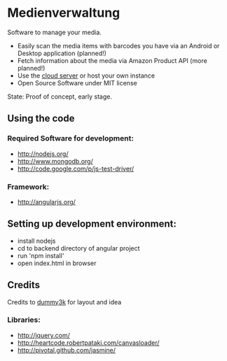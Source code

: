 Medienverwaltung
================

Software to manage your media.
 - Easily scan the media items with barcodes you have via an Android or Desktop application (planned!)
 - Fetch information about the media via Amazon Product API (more planned!)
 - Use the [cloud server](http://www.medienverwaltung.net) or host your own instance
 - Open Source Software under MIT license

State: Proof of concept, early stage.

Using the code
--------------

### Required Software for development:
* http://nodejs.org/
* http://www.mongodb.org/
* http://code.google.com/p/js-test-driver/

### Framework:
* http://angularjs.org/

Setting up development environment:
-----------------------------------

* install nodejs
* cd to backend directory of angular project
* run 'npm install'
* open index.html in browser

Credits
-------

Credits to [dummy3k](https://github.com/dummy3k/medienverwaltung) for layout and idea

### Libraries:
* http://jquery.com/
* http://heartcode.robertpataki.com/canvasloader/  
* http://pivotal.github.com/jasmine/
